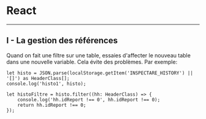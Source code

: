 # React
***
## I - La gestion des références
Quand on fait une filtre sur une table, essaies d'affecter le nouveau table dans une nouvelle variable. Cela évite des problèmes. Par exemple:
````
let histo = JSON.parse(localStorage.getItem('INSPECTARE_HISTORY') || '[]') as HeaderClass[];
console.log('histo1', histo);

let histoFiltre = histo.filter((hh: HeaderClass) => {
    console.log('hh.idReport !== 0', hh.idReport !== 0);
    return hh.idReport !== 0;
});
````



